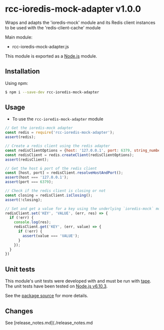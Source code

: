 # rcc-ioredis-mock-adapter v1.0.0
Wraps and adapts the 'ioredis-mock' module and its Redis client instances to be used with the 'redis-client-cache' module

Main module:
- rcc-ioredis-mock-adapter.js

This module is exported as a [Node.js](https://nodejs.org) module.

## Installation

Using npm:
```bash
$ npm i --save-dev rcc-ioredis-mock-adapter
```

## Usage

* To use the `rcc-ioredis-mock-adapter` module
```js
// Get the ioredis-mock adapter
const redis = require('rcc-ioredis-mock-adapter');
assert(redis);

// Create a redis client using the redis adapter
const redisClientOptions = {host: '127.0.0.1', port: 6379, string_number: true};
const redisClient = redis.createClient(redisClientOptions);
assert(redisClient);

// Get the host & port of the redis client
const [host, port] = redisClient.resolveHostAndPort();
assert(host === '127.0.0.1');
assert(port === 6379);

// Check if the redis client is closing or not
const closing = redisClient.isClosing();
assert(!closing);

// Set and get a value for a key using the underlying `ioredis-mock` module's `Redis` client instance's methods
redisClient.set('KEY', 'VALUE', (err, res) => {
  if (!err) {
    console.log(res);
    redisClient.get('KEY', (err, value) => {
      if (!err) {
        assert(value === 'VALUE');
      }
    });
  }
})
```

## Unit tests
This module's unit tests were developed with and must be run with [tape](https://www.npmjs.com/package/tape). The unit tests have been tested on [Node.js v6.10.3](https://nodejs.org/en/blog/release/v6.10.3).  

See the [package source](https://github.com/byron-dupreez/rcc-ioredis-mock-adapter) for more details.

## Changes
See [release_notes.md](./release_notes.md